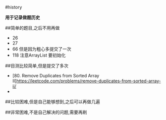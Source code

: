 #history

**用于记录做题历史**

##简单的题目,之后不用再做

* 26
* 27
* 66 但是因为粗心多提交了一次
* 118 注意ArrayList 要初始化

##目测比较简单,但是提交了多次

* [80. Remove Duplicates from Sorted Array II]https://leetcode.com/problems/remove-duplicates-from-sorted-array-ii/
* 

##比较困难,但是自己能够想到,之后可以再做几遍

##非常困难,不是自己解决的问题,需要再刷